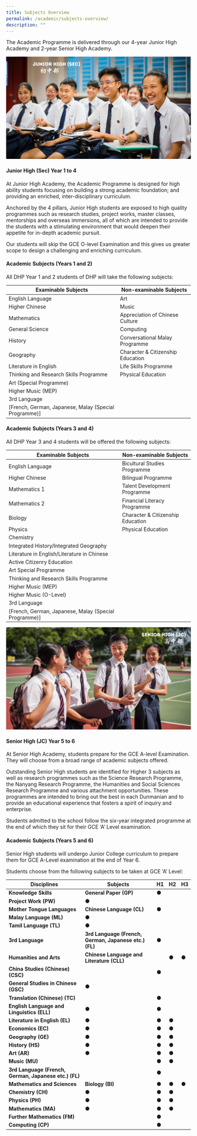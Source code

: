 ```yaml
---
title: Subjects Overview
permalink: /academic/subjects-overview/
description: ""
---
```

The Academic Programme is delivered through our 4-year Junior High Academy and 2-year Senior High Academy.

![](/images/Homepage/Junior-High-Sec.png)

#### **Junior High (Sec) Year 1 to 4**
At Junior High Academy, the Academic Programme is designed for high ability students focusing on building a strong academic foundation; and providing an enriched, inter-disciplinary curriculum.  

Anchored by the 4 pillars, Junior High students are exposed to high quality programmes such as research studies, project works, master classes, mentorships and overseas immersions, all of which are intended to provide the students with a stimulating environment that would deepen their appetite for in-depth academic pursuit.  

Our students will skip the GCE O-level Examination and this gives us greater scope to design a challenging and enriching curriculum.

#### **Academic Subjects (Years 1 and 2)**

All DHP Year 1 and 2 students of DHP will take the following subjects:

| Examinable Subjects | Non-examinable Subjects |
| --- | --- |
| English Language | Art |
| Higher Chinese | Music |
| Mathematics | Appreciation of Chinese Culture |
| General Science | Computing |
| History | Conversational Malay Programme |
| Geography | Character & Citizenship Education |
| Literature in English | Life Skills Programme |
| Thinking and Research Skills Programme | Physical Education |
| Art (Special Programme) |  |
| Higher Music (MEP) |  |
| 3rd Language  
\[French, German, Japanese, Malay (Special Programme)\] |

#### **Academic Subjects (Years 3 and 4)**

All DHP Year 3 and 4 students will be offered the following subjects:

| Examinable Subjects | Non-examinable Subjects |
| --- | --- |
| English Language | Bicultural Studies Programme |
| Higher Chinese | Bilingual Programme |
| Mathematics 1 | Talent Development Programme |
| Mathematics 2 | Financial Literacy Programme |
| Biology | Character & Citizenship Education |
| Physics | Physical Education |
| Chemistry |  |
| Integrated History/Integrated Geography |  |
| Literature in English/Literature in Chinese |  |
| Active Citizenry Education |  |
| Art Special Programme |  |
| Thinking and Research Skills Programme |  |
| Higher Music (MEP) |  |
| Higher Music (O-Level) |  |
| 3rd Language  
\[French, German, Japanese, Malay (Special Programme)\] |


![](/images/Homepage/Senior%20High.png)
#### **Senior High (JC) Year 5 to 6**
At Senior High Academy, students prepare for the GCE A-level Examination. They will choose from a broad range of academic subjects offered.  

Outstanding Senior High students are identified for Higher 3 subjects as well as research programmes such as the Science Research Programme, the Nanyang Research Programme, the Humanities and Social Sciences Research Programme and various attachment opportunities. These programmes are intended to bring out the best in each Dunmanian and to provide an educational experience that fosters a spirit of inquiry and enterprise.

Students admitted to the school follow the six-year integrated programme at the end of which they sit for their GCE ‘A’ Level examination.

#### **Academic Subjects (Years 5 and 6)**

Senior High students will undergo Junior College curriculum to prepare them for GCE A-Level examination at the end of Year 6.

Students choose from the following subjects to be taken at GCE ‘A’ Level:

| **Disciplines** | **Subjects** | **H1** | **H2** | **H3** |
| --- | --- | --- | --- | --- |
| **Knowledge Skills** | **General Paper (GP)** | **●** |  |  |
| **Project Work (PW)** | **●** |  |  |
| **Mother Tongue Languages** | **Chinese Language (CL)** | **●** |  |  |
| **Malay Language (ML)** | **●** |  |  |
| **Tamil Language (TL)** | **●** |  |  |
| **3rd Language** | **3rd Language (French, German, Japanese etc.) (FL)** | **●** |  |  |
| **Humanities and Arts** | **Chinese Language and Literature (CLL)** |  | **●** | **●** |
| **China Studies (Chinese) (CSC)** |  | **●** |  |
| **General Studies in Chinese (GSC)** | **●** |  |  |
| **Translation (Chinese) (TC)** |  | **●** |  |
| **English Language and Linguistics (ELL)** | **●** | **●** |  |
| **Literature in English (EL)** | **●** | **●** | **●** |
| **Economics (EC)** | **●** | **●** | **●** |
| **Geography (GE)** | **●** | **●** | **●** |
| **History (HS)** | **●** | **●** | **●** |
| **Art (AR)** | **●** | **●** | **●** |
| **Music (MU)** |  | **●** | **●** |
| **3rd Language (French, German, Japanese etc.) (FL)** |  | **●** |  |
| **Mathematics and Sciences** | **Biology (BI)** | **●** | **●** | **●** |
| **Chemistry (CH)** | **●** | **●** | **●** |
| **Physics (PH)** | **●** | **●** | **●** |
| **Mathematics (MA)** | **●** | **●** | **●** |
| **Further Mathematics (FM)** |  | **●** |  |
| **Computing (CP)** |  | **●** |  |